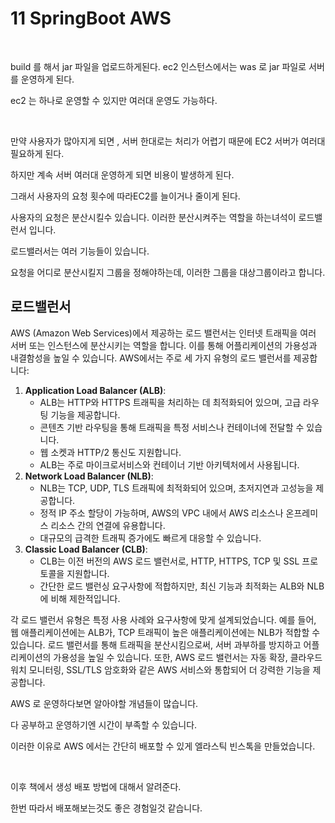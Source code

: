 # 11 SpringBoot AWS



<figure><img src=".gitbook/assets/스크린샷 2023-12-11 오전 11.03.05.png" alt=""><figcaption></figcaption></figure>

build 를 해서 jar 파일을 업로드하게된다. ec2 인스턴스에서는 was 로 jar 파일로 서버를 운영하게 된다.

ec2 는 하나로 운영할 수 있지만 여러대 운영도 가능하다.&#x20;



<figure><img src=".gitbook/assets/스크린샷 2023-12-11 오전 11.07.15.png" alt=""><figcaption></figcaption></figure>

만약 사용자가 많아지게 되면 , 서버 한대로는 처리가 어렵기 때문에 EC2 서버가 여러대 필요하게 된다.

하지만 계속 서버 여러대 운영하게 되면 비용이 발생하게 된다.&#x20;

그래서 사용자의 요청 횟수에 따라EC2를 늘이거나 줄이게 된다.



사용자의 요청은 분산시킬수 있습니다. 이러한 분산시켜주는 역할을 하는녀석이 로드밸런서 입니다.

로드밸러서는 여러 기능들이 있습니다.&#x20;

요청을 어디로 분산시킬지 그룹을 정해야하는데, 이러한 그룹을 대상그룹이라고 합니다.

## 로드밸런서

AWS (Amazon Web Services)에서 제공하는 로드 밸런서는 인터넷 트래픽을 여러 서버 또는 인스턴스에 분산시키는 역할을 합니다. 이를 통해 어플리케이션의 가용성과 내결함성을 높일 수 있습니다. AWS에서는 주로 세 가지 유형의 로드 밸런서를 제공합니다:

1. **Application Load Balancer (ALB)**:
   * ALB는 HTTP와 HTTPS 트래픽을 처리하는 데 최적화되어 있으며, 고급 라우팅 기능을 제공합니다.
   * 콘텐츠 기반 라우팅을 통해 트래픽을 특정 서비스나 컨테이너에 전달할 수 있습니다.
   * 웹 소켓과 HTTP/2 통신도 지원합니다.
   * ALB는 주로 마이크로서비스와 컨테이너 기반 아키텍처에서 사용됩니다.
2. **Network Load Balancer (NLB)**:
   * NLB는 TCP, UDP, TLS 트래픽에 최적화되어 있으며, 초저지연과 고성능을 제공합니다.
   * 정적 IP 주소 할당이 가능하며, AWS의 VPC 내에서 AWS 리소스나 온프레미스 리소스 간의 연결에 유용합니다.
   * 대규모의 급격한 트래픽 증가에도 빠르게 대응할 수 있습니다.
3. **Classic Load Balancer (CLB)**:
   * CLB는 이전 버전의 AWS 로드 밸런서로, HTTP, HTTPS, TCP 및 SSL 프로토콜을 지원합니다.
   * 간단한 로드 밸런싱 요구사항에 적합하지만, 최신 기능과 최적화는 ALB와 NLB에 비해 제한적입니다.

각 로드 밸런서 유형은 특정 사용 사례와 요구사항에 맞게 설계되었습니다. 예를 들어, 웹 애플리케이션에는 ALB가, TCP 트래픽이 높은 애플리케이션에는 NLB가 적합할 수 있습니다. 로드 밸런서를 통해 트래픽을 분산시킴으로써, 서버 과부하를 방지하고 어플리케이션의 가용성을 높일 수 있습니다. 또한, AWS 로드 밸런서는 자동 확장, 클라우드워치 모니터링, SSL/TLS 암호화와 같은 AWS 서비스와 통합되어 더 강력한 기능을 제공합니다.



AWS 로 운영하다보면 알아야할 개념들이 많습니다.

다 공부하고 운영하기엔 시간이 부족할 수 있습니다.&#x20;

이러한 이유로 AWS 에서는 간단히 배포할 수 있게 엘라스틱 빈스톡을 만들었습니다.



<figure><img src=".gitbook/assets/스크린샷 2023-12-11 오전 11.18.49.png" alt=""><figcaption></figcaption></figure>

이후 책에서 생성 배포 방법에 대해서 알려준다.

한번 따라서 배포해보는것도 좋은 경험일것 같습니다.



